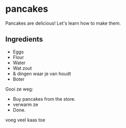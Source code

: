 # pancakes

Pancakes are delicious! Let's learn how to make them.

## Ingredients

- Eggs
- Flour
- Water
- Wat zout
- & dingen waar je van houdt
- Boter

Gooi ze weg:

- Buy pancakes from the store.
- verwarm ze 
- Done.

voeg veel kaas toe
